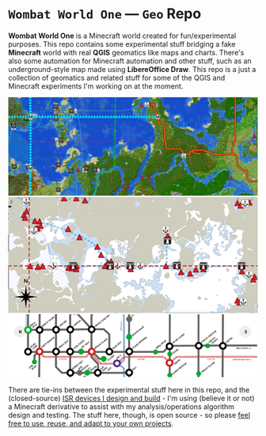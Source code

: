 # `Wombat World One` &mdash; `Geo` Repo

**Wombat World One** is a Minecraft world created for fun/experimental purposes. This repo contains some experimental stuff bridging a fake **Minecraft** world with real **QGIS** geomatics like maps and charts. There's also some automation for Minecraft automation and other stuff, such as an underground-style map made using **LibereOffice Draw**. This repo is a just a collection of geomatics and related stuff for some of the QGIS and Minecraft experiments I'm working on at the moment. 

<img src=meta/meta-banner.png>
<img src=meta/meta-nautical-chart.png>
<img src=meta/meta-tube-map.png>

There are tie-ins between the experimental stuff here in this repo, and the (closed-source) [ISR devices I design and build](https://github.com/cpknight/Paro) - I'm using (believe it or not) a Minecraft derivative to assist with my analysis/operations algorithm design and testing. The stuff here, though, is open source - so please [feel free to use, reuse, and adapt to your own projects](LICENSE).
